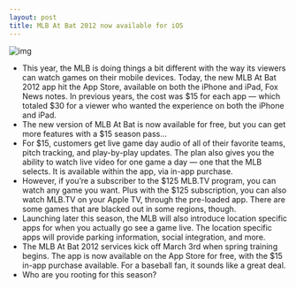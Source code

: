```yaml
---
layout: post
title: MLB At Bat 2012 now available for iOS
---
```

![img](http://media.idownloadblog.com/wp-content/uploads/2012/02/mzl.gxxbcaui.jpg)
* This year, the MLB is doing things a bit different with the way its viewers can watch games on their mobile devices. Today, the new MLB At Bat 2012 app hit the App Store, available on both the iPhone and iPad, Fox News notes. In previous years, the cost was $15 for each app — which totaled $30 for a viewer who wanted the experience on both the iPhone and iPad.
* The new version of MLB At Bat is now available for free, but you can get more features with a $15 season pass…
* For $15, customers get live game day audio of all of their favorite teams, pitch tracking, and play-by-play updates. The plan also gives you the ability to watch live video for one game a day — one that the MLB selects. It is available within the app, via in-app purchase.
* However, if you’re a subscriber to the $125 MLB.TV program, you can watch any game you want. Plus with the $125 subscription, you can also watch MLB.TV on your Apple TV, through the pre-loaded app. There are some games that are blacked out in some regions, though.
* Launching later this season, the MLB will also introduce location specific apps for when you actually go see a game live. The location specific apps will provide parking information, social integration, and more.
* The MLB At Bat 2012 services kick off March 3rd when spring training begins. The app is now available on the App Store for free, with the $15 in-app purchase available. For a baseball fan, it sounds like a great deal.
* Who are you rooting for this season?

